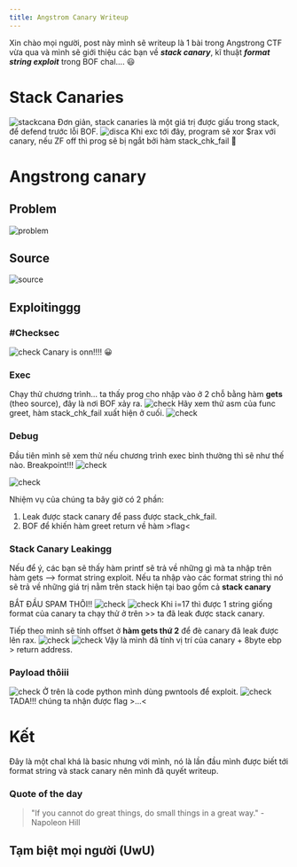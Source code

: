 ```yaml
---
title: Angstrom Canary Writeup
---
```

Xin chào mọi người, post này mình sẽ writeup là 1 bài trong Angstrong CTF vừa qua và mình sẽ giới thiệu các bạn về ***stack canary***, kĩ thuật ***format string exploit*** trong BOF chal.... :smiley:

# Stack Canaries
![stackcana](img/ca.png)
Đơn giản, stack canaries là một giá trị được giấu trong stack, để defend trước lỗi BOF.
![disca](img/disca.png)
Khi exc tới đây, program sẽ xor $rax với canary, nếu ZF off thì prog sẽ bị ngắt bởi hàm stack_chk_fail :grimacing:

# Angstrong canary
## Problem
![problem](img/problem.png)
## Source
![source](img/source.png)
## Exploitinggg
### #Checksec
![check](img/checksec.png)
Canary is onn!!!! :grinning:
### Exec
Chạy thử chương trình... ta thấy prog cho nhập vào ở 2 chỗ bằng hàm **gets** (theo source), đây là nơi BOF xảy ra.
![check](img/exe.png)
Hãy xem thử asm của func greet, hàm stack_chk_fail xuất hiện ở cuối.
![check](img/asm.png)
### Debug
Đầu tiên mình sẽ xem thử nếu chương trình exec bình thường thì sẽ như thế nào.
Breakpoint!!! 
![check](img/break.png)

![check](img/exaa.jpg)

Nhiệm vụ của chúng ta bây giờ có 2 phần:
1. Leak được stack canary để pass được stack_chk_fail.
2. BOF để khiến hàm greet return về hàm >flag<
 
### Stack Canary Leakingg
Nếu để ý, các bạn sẽ thấy hàm printf sẽ trả về những gì mà ta nhập trên hàm gets --> format string exploit.
Nếu ta nhập vào các format string thì nó sẽ trả về những giá trị nằm trên stack hiện tại bao gồm cả **stack canary**

BẮT ĐẦU SPAM THÔI!!
![check](img/spam.png)
![check](img/cc.png)
Khi i=17 thì được 1 string giống format của canary ta chạy thử ở trên >> ta đã leak được stack canary.

Tiếp theo mình sẽ tính offset ở **hàm gets thứ 2** để đè canary đã leak được lên rax.
![check](img/ofs1.png)
![check](img/ofs2.png)
Vậy là mình đã tính vị trí của canary + 8byte ebp > return address.

### Payload thôiii
![check](img/payload.png)
Ở trên là code python mình dùng pwntools để exploit.
![check](img/flag.png)
TADA!!! chúng ta nhận được flag >...<

# Kết
Đây là một chal khá là basic nhưng với mình, nó là lần đầu mình được biết tới format string và stack canary nên mình đã quyết writeup.

### Quote of the day
> "If you cannot do great things, do small things in a great way." -Napoleon Hill

## Tạm biệt mọi người (UwU)
